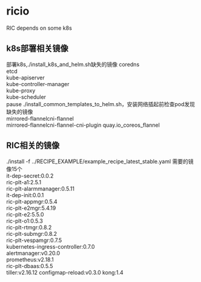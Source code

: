 # ricio
RIC depends on some k8s

## k8s部署相关镜像
部署k8s,./install_k8s_and_helm.sh缺失的镜像
coredns  
etcd  
kube-apiserver  
kube-controller-manager  
kube-proxy  
kube-scheduler  
pause
./install_common_templates_to_helm.sh，安装网络插起前检查pod发现缺失的镜像  
mirrored-flannelcni-flannel  
mirrored-flannelcni-flannel-cni-plugin
quay.io_coreos_flannel

## RIC相关的镜像
./install -f ../RECIPE_EXAMPLE/example_recipe_latest_stable.yaml 需要的镜像15个  
it-dep-secret:0.0.2  
ric-plt-a1:2.5.1  
ric-plt-alarmmanager:0.5.11  
it-dep-init:0.0.1  
ric-plt-appmgr:0.5.4  
ric-plt-e2mgr:5.4.19  
ric-plt-e2:5.5.0  
ric-plt-o1:0.5.3  
ric-plt-rtmgr:0.8.2  
ric-plt-submgr:0.8.2  
ric-plt-vespamgr:0.7.5  
kubernetes-ingress-controller:0.7.0  
alertmanager:v0.20.0  
prometheus:v2.18.1  
ric-plt-dbaas:0.5.5  
tiller:v2.16.12
configmap-reload:v0.3.0
kong:1.4
